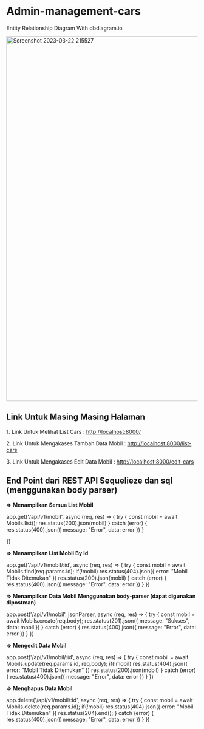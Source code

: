 # Admin-management-cars

<div>
<p>Entity Relationship Diagram With dbdiagram.io</p>
<img width="960" alt="Screenshot 2023-03-22 215527" src="https://user-images.githubusercontent.com/90021411/226944686-3451e817-d620-4440-9066-017b49b2bd9c.png">
</div>

<div>
<h2>Link Untuk Masing Masing Halaman</h2>
<p>1. Link Untuk Melihat List Cars : <a href="http://localhost:8000/">http://localhost:8000/</a></p>
<p>2. Link Untuk Mengakases Tambah Data Mobil : <a href="http://localhost:8000/list-cars">http://localhost:8000/list-cars</a></p>
<p>3. Link Untuk Mengakases Edit Data Mobil : <a href="http://localhost:8000/edit-cars">http://localhost:8000/edit-cars</a></p>
</div>

<div>
<h2>End Point dari REST API Sequelieze dan sql (menggunakan body parser)</h2>
<p><b>=> Menampilkan Semua List Mobil</b></p>
<p>
app.get('/api/v1/mobil', async (req, res) => {
  try {
    const mobil = await Mobils.list();
    res.status(200).json(mobil)
  } catch (error) {
    res.status(400).json({
      message: "Error",
      data: error
    })
  }
  
})</p>

<p><b>=> Menampilkan List Mobil By Id</b></p>
<p>
app.get('/api/v1/mobil/:id', async (req, res) => {
  try {
    const mobil = await Mobils.find(req.params.id);
    if(!mobil) res.status(404).json({
        error: "Mobil Tidak Ditemukan"
    })  
    res.status(200).json(mobil)
  } catch (error) {
    res.status(400).json({
      message: "Error",
      data: error
    })
  }
})</p>

<p><b>=> Menampilkan Data Mobil Menggunakan body-parser (dapat digunakan dipostman)</b></p>
<p>
app.post('/api/v1/mobil', jsonParser, async (req, res) => {
  try {
    const mobil = await Mobils.create(req.body);
    res.status(201).json({
    message: "Sukses",
    data: mobil
  })
  } catch (error) {
    res.status(400).json({
      message: "Error",
      data: error
    })
  }
})</p>

<p><b>=> Mengedit Data Mobil</b></p>
<p>
app.post('/api/v1/mobil/:id', async (req, res) => {
  try {
    const mobil = await Mobils.update(req.params.id, req.body);
    if(!mobil) res.status(404).json({
        error: "Mobil Tidak Ditemukan"
    })  
    res.status(200).json(mobil)
  } catch (error) {
    res.status(400).json({
      message: "Error",
      data: error
    })
  }
})</p>

<p><b>=> Menghapus Data Mobil</b></p>
<p>
app.delete('/api/v1/mobil/:id', async (req, res) => {
  try {
    const mobil = await Mobils.delete(req.params.id);
    if(!mobil) res.status(404).json({
        error: "Mobil Tidak Ditemukan"
    })
    res.status(204).end();
  } catch (error) {
    res.status(400).json({
      message: "Error",
      data: error
    })
  }
})</p>


</div>

